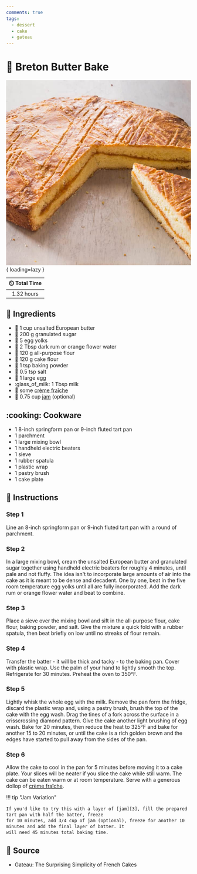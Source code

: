 ```yaml
---
comments: true
tags:
  - dessert
  - cake
  - gateau
---
```

# :butter: Breton Butter Bake

![Breton Butter Bake][1]{ loading=lazy }

| :timer_clock: Total Time |
|:-----------------------: |
| 1.32 hours |

## :salt: Ingredients

- :butter: 1 cup unsalted European butter
- :candy: 200 g granulated sugar
- :egg: 5 egg yolks
- :tumbler_glass: 2 Tbsp dark rum or orange flower water
- :ear_of_rice: 120 g all-purpose flour
- :ear_of_rice: 120 g cake flour
- :dash: 1 tsp baking powder
- :salt: 0.5 tsp salt
- :egg: 1 large egg
- :glass_of_milk: 1 Tbsp milk
- :rice: some [crème fraîche][2]
- :strawberry: 0.75 cup [jam][3] (optional)

## :cooking: Cookware

- 1 8-inch springform pan or 9-inch fluted tart pan
- 1 parchment
- 1 large mixing bowl
- 1 handheld electric beaters
- 1 sieve
- 1 rubber spatula
- 1 plastic wrap
- 1 pastry brush
- 1 cake plate

## :pencil: Instructions

### Step 1

Line an 8-inch springform pan or 9-inch fluted tart pan with a round of parchment.

### Step 2

In a large mixing bowl, cream the unsalted European butter and granulated sugar together using handheld electric beaters
for roughly 4 minutes, until pale and not fluffy. The idea isn't to incorporate large amounts of air into the cake as it
is meant to be dense and decadent. One by one, beat in the five room temperature egg yolks until all are fully
incorporated. Add the dark rum or orange flower water and beat to combine.

### Step 3

Place a sieve over the mixing bowl and sift in the all-purpose flour, cake flour, baking powder, and salt. Give the
mixture a quick fold with a rubber spatula, then beat briefly on low until no streaks of flour remain.

### Step 4

Transfer the batter - it will be thick and tacky - to the baking pan. Cover with plastic wrap. Use the palm of your hand
to lightly smooth the top. Refrigerate for 30 minutes. Preheat the oven to 350°F.

### Step 5

Lightly whisk the whole egg with the milk. Remove the pan form the fridge, discard the plastic wrap and, using a pastry
brush, brush the top of the cake with the egg wash. Drag the tines of a fork across the surface in a crisscrossing
diamond pattern. Give the cake another light brushing of egg wash. Bake for 20 minutes, then reduce the heat to 325°F
and bake for another 15 to 20 minutes, or until the cake is a rich golden brown and the edges have started to pull away
from the sides of the pan.

### Step 6

Allow the cake to cool in the pan for 5 minutes before moving it to a cake plate. Your slices will be neater if you
slice the cake while still warm. The cake can be eaten warm or at room temperature. Serve with a generous dollop of
[crème fraîche][2].

!!! tip "Jam Variation"

    If you'd like to try this with a layer of [jam][3], fill the prepared tart pan with half the batter, freeze
    for 10 minutes, add 3/4 cup of jam (optional), freeze for another 10 minutes and add the final layer of batter. It
    will need 45 minutes total baking time.

## :link: Source

- Gateau: The Surprising Simplicity of French Cakes

[1]: <../../assets/images/breton-butter-bake.jpg>
[2]: <../../ingredients/crème-fraîche.md>
[3]: <../../sauces-and-dressings/single-jar-of-fruit-jam.md>
